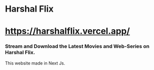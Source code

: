# Harshal Flix
# https://harshalflix.vercel.app/
### Stream and Download the Latest Movies and Web-Series on Harshal Flix.
This website made in Next Js.
